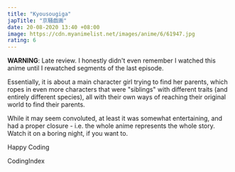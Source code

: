 ```yaml
---
title: "Kyousougiga"
japTitle: "京騒戯画"
date: 20-08-2020 13:40 +08:00
image: https://cdn.myanimelist.net/images/anime/6/61947.jpg
rating: 6
---
```


**WARNING**: Late review. I honestly didn't even remember I watched this anime until I rewatched segments of the last episode.

Essentially, it is about a main character girl trying to find her parents, which ropes in even more characters that were "siblings" with different traits (and entirely different species), all with their own ways of reaching their original world to find their parents.

While it may seem convoluted, at least it was somewhat entertaining, and had a proper closure - i.e. the whole anime represents the whole story. Watch it on a boring night, if you want to.

Happy Coding

CodingIndex

